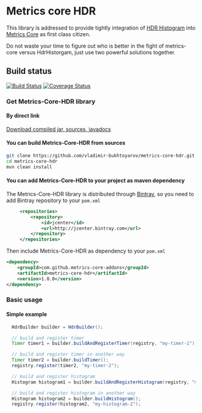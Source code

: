 # Metrics core HDR
This library is addressed to provide tightly integration of [HDR Histogram](https://github.com/HdrHistogram/HdrHistogram) into [Metrics Core](https://dropwizard.github.io/metrics/3.1.0/manual/core/) as first class citizen.

Do not waste your time to figure out who is better in the fight of metrics-core versus HdrHistorgam, just use two powerful solutions together.

## Build status
[![Build Status](https://travis-ci.org/vladimir-bukhtoyarov/metrics-core-hdr.svg?branch=master)](https://travis-ci.org/vladimir-bukhtoyarov/metrics-core-hdr)
[![Coverage Status](https://coveralls.io/repos/github/vladimir-bukhtoyarov/metrics-core-hdr/badge.svg?branch=master)](https://coveralls.io/github/vladimir-bukhtoyarov/metrics-core-hdr?branch=master)

### Get Metrics-Core-HDR library

#### By direct link
[Download compiled jar, sources, javadocs](https://github.com/vladimir-bukhtoyarov/metrics-core-hdr/releases/tag/1.0.0)

#### You can build Metrics-Core-HDR from sources

```bash
git clone https://github.com/vladimir-bukhtoyarov/metrics-core-hdr.git
cd metrics-core-hdr
mvn clean install
```

#### You can add Metrics-Core-HDR to your project as maven dependency

The Metrics-Core-HDR library is distributed through [Bintray](http://bintray.com/), so you need to add Bintray repository to your `pom.xml`

```xml
     <repositories>
         <repository>
             <id>jcenter</id>
             <url>http://jcenter.bintray.com</url>
         </repository>
     </repositories>
```

Then include Metrics-Core-HDR as dependency to your `pom.xml`

```xml
<dependency>
    <groupId>com.github.metrics-core-addons</groupId>
    <artifactId>metrics-core-hdr</artifactId>
    <version>1.0.0</version>
</dependency>
```

### Basic usage

#### Simple example

```java
  HdrBuilder builder = HdrBuilder();

  // build and register timer
  Timer timer1 = builder.buildAndRegisterTimer(registry, "my-timer-1");

  // build and register timer in another way
  Timer timer2 = builder.buildTimer();
  registry.register(timer2, "my-timer-2");

  // build and register histogram
  Histogram histogram1 = builder.buildAndRegisterHistogram(registry, "my-histogram-1");

  // build and register histogram in another way
  Histogram histogram2 = builder.buildHistogram();
  registry.register(histogram2, "my-histogram-2");

```
